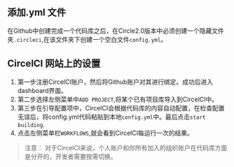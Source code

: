 ## 添加.yml 文件

在Github中创建完成一个代码库之后，在Circle2.0版本中必须创建一个隐藏文件夹`.circleci`,在该文件夹下创建一个空白文件`config.yml`。

## CircelCI 网站上的设置

1. 第一步注册CircelCI账户，然后将Github账户对其进行绑定。成功后进入dashboard界面。
2. 第二步选择左侧菜单中`ADD PROJECT`,将某个已有项目库导入到CircelCI中。
3. 第三步在引导配置项中，CircelCI会根据代码库的内容自动配置，在检查配置无误后，将config.yml代码粘贴到本地`config.yml`中。最后点击`start building`.
4. 点击左侧菜单栏`WORKFLOWS`,就会看到CircelCI每运行一次的结果。

> 注意： 对于CircelCI来说，个人账户和你所有加入的组织账户在代码库方面是分开的，开发者需要按需切换。